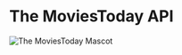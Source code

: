 # The MoviesToday API
![The MoviesToday Mascot](https://pbs.twimg.com/profile_images/646216480099450880/yh_XEfc3.png)
